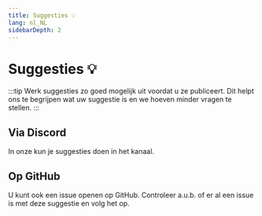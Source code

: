 ```yaml
---
title: Suggesties 💡
lang: nl_NL
sidebarDepth: 2
---
```


# Suggesties :bulb:
:::tip
Werk suggesties zo goed mogelijk uit voordat u ze publiceert. Dit helpt ons te begrijpen wat uw suggestie is en we hoeven minder vragen te stellen.
:::

## Via Discord
In onze <discord/> kun je suggesties doen in het <discord-channel channel="suggestions"/> kanaal.

## Op GitHub
U kunt ook een issue openen op <a :href="$theme.variables.github + '/issues'" target="_blank">GitHub</a>. Controleer a.u.b. of er al een issue is met deze suggestie en volg het op.

<!-- ==START_FOOTER== Do NOT edit anything below this line! Any edits will be removed as content is auto generated! -->
[lssm.status]: https://status.lss-manager.de/
[lssm.discord]: https://discord.gg/RcTNjpB
[lssm.userscript]: https://v4.lss-manager.de/lssm-v4.user.js
[lssm.donations]: https://donate.lss-manager.de/
[docs]: https://docs.lss-manager.de/
[docs.apps]: /nl_NL/apps.md
[docs.appstore]: /nl_NL/appstore.md
[docs.bugs]: /nl_NL/bugs.md
[docs.error_report]: /nl_NL/error_report.md
[docs.faq]: /nl_NL/faq.md
[docs.metadata]: /nl_NL/metadata.md
[docs.other]: /nl_NL/other.md
[docs.settings]: /nl_NL/settings.md
[docs.suggestions]: /nl_NL/suggestions.md
[docs.support]: /nl_NL/support.md
[games.self]: https://meldkamerspel.com
[tampermonkey]: https://tampermonkey.net/
[github]: https://github.com/LSS-Manager/LSSM-V.4
[github.issues]: https://github.com/LSS-Manager/LSSM-V.4/issues
[github.issues.open]: https://github.com/LSS-Manager/LSSM-V.4/issues?q=is%3Aissue+is%3Aopen+label%3Abug